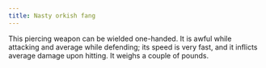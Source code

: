 ```yaml
---
title: Nasty orkish fang
---
```


This piercing weapon can be wielded one-handed. It is awful while
attacking and average while defending; its speed is very fast, and it
inflicts average damage upon hitting. It weighs a couple of pounds.